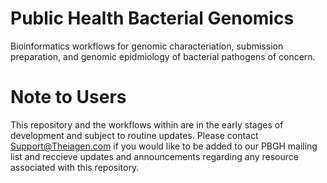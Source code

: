 # Public Health Bacterial Genomics
Bioinformatics workflows for genomic characteriation, submission preparation, and genomic epidmiology of bacterial pathogens of concern.

# Note to Users
This repository and the workflows within are in the early stages of development and subject to routine updates. Please contact Support@Theiagen.com if you would like to be added to our PBGH mailing list and reccieve updates and announcements regarding any resource associated with this repository.

